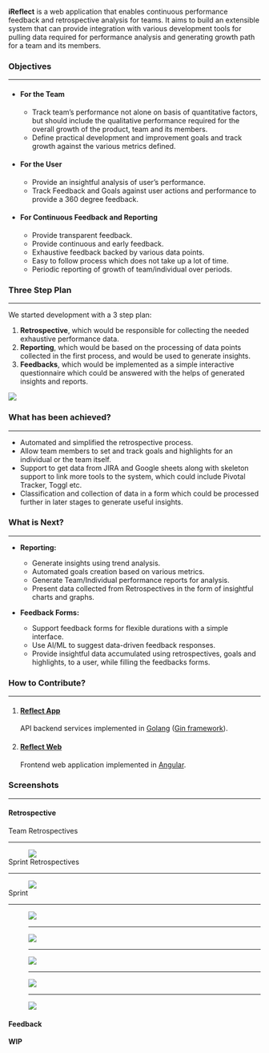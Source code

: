 **iReflect** is a web application that enables continuous performance feedback and retrospective analysis for teams. It aims to build an extensible system that can provide integration with various development tools for pulling data required for performance analysis and generating growth path for a team and its members.

### [](#objectives)Objectives
***

- #### For the Team
   - Track team’s performance not alone on basis of quantitative factors, but should include the qualitative performance required for the overall growth of the product, team and its members.
   - Define practical development and improvement goals and track growth against the various metrics defined.

- #### For the User
   - Provide an insightful analysis of user’s performance.
   - Track Feedback and Goals against user actions and performance to provide a 360 degree feedback.

- #### For Continuous Feedback and Reporting
   - Provide transparent feedback.
   - Provide continuous and early feedback.
   - Exhaustive feedback backed by various data points.
   - Easy to follow process which does not take up a lot of time.
   - Periodic reporting of growth of team/individual over periods.


### [](#steps)Three Step Plan
***

We started development with a 3 step plan:
1. **Retrospective**, which would be responsible for collecting the needed exhaustive performance data.
2. **Reporting**, which would be based on the processing of data points collected in the first process, and would be used to generate insights.
3. **Feedbacks**, which would be implemented as a simple interactive questionnaire which could be answered with the helps of generated insights and reports.

<img src="assets/three_steps.png"/>


### [](#achieved)What has been achieved?
***

- Automated and simplified the retrospective process.
- Allow team members to set and track goals and highlights for an individual or the team itself.
- Support to get data from JIRA and Google sheets along with skeleton support to link more tools to the system, which could include Pivotal Tracker, Toggl etc.
- Classification and collection of data in a form which could be processed further in later stages to generate useful insights.


### [](#next)What is Next?
***

- **Reporting:**
   - Generate insights using trend analysis.
   - Automated goals creation based on various metrics.
   - Generate Team/Individual performance reports for analysis.
   - Present data collected from Retrospectives in the form of insightful charts and graphs.

- **Feedback Forms:**
   - Support feedback forms for flexible durations with a simple interface.
   - Use AI/ML to suggest data-driven feedback responses.
   - Provide insightful data accumulated using retrospectives, goals and highlights, to a user, while filling the feedbacks forms.


### [](#contribute)How to Contribute?
***

1. #### [Reflect App](https://github.com/iReflect/reflect-app)
   API backend services implemented in [Golang](https://golang.org/) ([Gin framework](https://github.com/gin-gonic/gin)).

2. #### [Reflect Web](https://github.com/iReflect/reflect-web)
   Frontend web application implemented in [Angular](https://angular.io/).

    
### [](#screenshots)Screenshots
****

#### Retrospective
<dl>                            
<dt>Team Retrospectives<hr/></dt>
<dd></dd>
<dd><img src="assets/team_retrospectives.png"/></dd>
<dt>Sprint Retrospectives<hr/></dt>
<dd><img src="assets/sprint_retrospectives.png"/></dd>
<dt>Sprint<hr/></dt>
<dd></dd>
<dd><img src="assets/sprint_highlights.png"/></dd>
<dd><hr/></dd>
<dd><img src="assets/sprint_issues.png"/></dd>
<dd><hr/></dd>
<dd><img src="assets/retrospect.png"/></dd>
<dd><hr/></dd>
<dd><img src="assets/sprint_members.png"/></dd>
<dd><hr/></dd>
<dd><img src="assets/sprint_notes.png"/></dd>
</dl>

#### Feedback
   **WIP**
